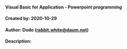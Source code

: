 #### Visual Basic for Application - Powerpoint programming
#### Created by: 2020-10-29
#### Author: Dodo (rabbit.white@daum.net)
#### Description: 
